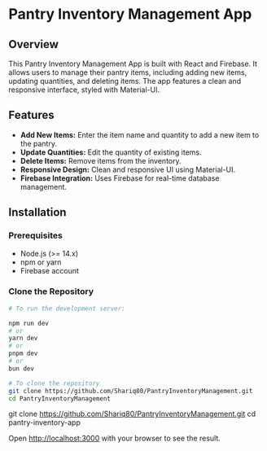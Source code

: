 # Pantry Inventory Management App

## Overview

This Pantry Inventory Management App is built with React and Firebase. It allows users to manage their pantry items, including adding new items, updating quantities, and deleting items. The app features a clean and responsive interface, styled with Material-UI.

## Features

- **Add New Items:** Enter the item name and quantity to add a new item to the pantry.
- **Update Quantities:** Edit the quantity of existing items.
- **Delete Items:** Remove items from the inventory.
- **Responsive Design:** Clean and responsive UI using Material-UI.
- **Firebase Integration:** Uses Firebase for real-time database management.

## Installation

### Prerequisites

- Node.js (>= 14.x)
- npm or yarn
- Firebase account

### Clone the Repository

```bash
# To run the development server:

npm run dev
# or
yarn dev
# or
pnpm dev
# or
bun dev

# To clone the repository
git clone https://github.com/Shariq80/PantryInventoryManagement.git
cd PantryInventoryManagement
```


git clone https://github.com/Shariq80/PantryInventoryManagement.git
cd pantry-inventory-app

Open [http://localhost:3000](http://localhost:3000) with your browser to see the result.